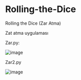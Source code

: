 # Rolling-the-Dice
Rolling the Dice (Zar Atma)

Zat atma uygulaması

Zar.py:

![image](https://user-images.githubusercontent.com/90688818/197387587-b91f5d41-ac70-4213-b36d-c4f6a4c85e49.png)

Zar2.py

![image](https://user-images.githubusercontent.com/90688818/197387608-a8b4b1bc-4c9b-4ba4-8335-9c6d358b689b.png)
